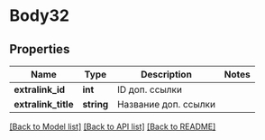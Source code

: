 # Body32

## Properties
Name | Type | Description | Notes
------------ | ------------- | ------------- | -------------
**extralink_id** | **int** | ID доп. ссылки | 
**extralink_title** | **string** | Название доп. ссылки | 

[[Back to Model list]](../README.md#documentation-for-models) [[Back to API list]](../README.md#documentation-for-api-endpoints) [[Back to README]](../README.md)


